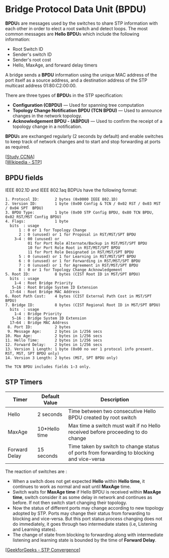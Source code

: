 # Bridge Protocol Data Unit (BPDU)

**BPDU**s are messages used by the switches to share STP information with each other in order to elect a root switch and detect loops.
The most common messages are **Hello BPDU**s which include the following information:

- Root Switch ID
- Sender's switch ID
- Sender's root cost
- Hello, MaxAge, and forward delay timers

A bridge sends a **BPDU** information using the unique MAC address of the port itself as a source address, and a destination address of the STP multicast address 01:80:C2:00:00.

There are three types of **BPDU**s in the STP specification:

- **Configuration (CBPDU)** — Used for spanning tree computation
- **Topology Change Notification BPDU (TCN BPDU)** — Used to announce changes in the network topology.
- **Acknowledgement BPDU - (ABPDU)** — Used to confirm the receipt of a topology change in a notification.

**BPDU**s are exchanged regularly (2 seconds by default) and enable switches to keep track of network changes and to start and stop forwarding at ports as required.

[[Study CCNA](https://study-ccna.com/how-stp-works/)]<br>
[[Wikipedia - STP](https://en.wikipedia.org/wiki/Spanning_Tree_Protocol)]

## BPDU fields

IEEE 802.1D and IEEE 802.1aq BDPUs have the following format:

```
1. Protocol ID:       2 bytes (0x0000 IEEE 802.1D)
2. Version ID:        1 byte (0x00 Config & TCN / 0x02 RST / 0x03 MST / 0x04 SPT  BPDU)
3. BPDU Type:         1 byte (0x00 STP Config BPDU, 0x80 TCN BPDU, 0x02 RST/MST Config BPDU)
4. Flags:             1 byte
  bits  : usage
      1 : 0 or 1 for Topology Change
      2 : 0 (unused) or 1 for Proposal in RST/MST/SPT BPDU
    3–4 : 00 (unused) or
          01 for Port Role Alternate/Backup in RST/MST/SPT BPDU
          10 for Port Role Root in RST/MST/SPT BPDU
          11 for Port Role Designated in RST/MST/SPT BPDU
      5 : 0 (unused) or 1 for Learning in RST/MST/SPT BPDU
      6 : 0 (unused) or 1 for Forwarding in RST/MST/SPT BPDU
      7 : 0 (unused) or 1 for Agreement in RST/MST/SPT BPDU
      8 : 0 or 1 for Topology Change Acknowledgement
5. Root ID:           8 bytes (CIST Root ID in MST/SPT BPDU)
  bits  : usage
    1–4 : Root Bridge Priority
   5–16 : Root Bridge System ID Extension
  17–64 : Root Bridge MAC Address
6. Root Path Cost:    4 bytes (CIST External Path Cost in MST/SPT BPDU)
7. Bridge ID:         8 bytes (CIST Regional Root ID in MST/SPT BPDU)
  bits  : usage
    1–4 : Bridge Priority
   5–16 : Bridge System ID Extension
  17–64 : Bridge MAC Address
 8. Port ID:          2 bytes
 9. Message Age:      2 bytes in 1/256 secs
10. Max Age:          2 bytes in 1/256 secs
11. Hello Time:       2 bytes in 1/256 secs
12. Forward Delay:    2 bytes in 1/256 secs
13. Version 1 Length: 1 byte (0x00 no ver 1 protocol info present. RST, MST, SPT BPDU only)
14. Version 3 Length: 2 bytes (MST, SPT BPDU only)

The TCN BPDU includes fields 1–3 only.
```

## STP Timers

| Timer         | Default Value  | Description                                                                               |
| ------------- | -------------- | ----------------------------------------------------------------------------------------- |
| Hello         | 2 seconds      | Time between two consecutive Hello BPDU created by root switch                            |
| MaxAge        | 10\*Hello time | Max time a switch must wait if no Hello received before proceeding to do change           |
| Forward Delay | 15 seconds     | Time taken by switch to change status of ports from forwarding to blocking and vice-versa |

The reaction of switches are :

- When a switch does not get expected **Hello** within **Hello time**, it continues to work as normal and wait until **MaxAge** time.
- Switch waits for **MaxAge time** if Hello BPDU is received within **MaxAge time**, switch consider it as some delay in network and continues as before.
  If not then switch start changing their topology.
- Now the status of different ports may change according to new topology adopted by STP.
  Ports may change their status from forwarding to blocking and vice-versa.
  But this port status process changing does not do immediately, it goes through two intermediate states (i.e, Listening and Learning states).
- The change of state from blocking to forwarding along with intermediate listening and learning state is bounded by the time of **Forward Delay**.

[[GeekforGeeks - STP Convergence](https://www.geeksforgeeks.org/spanning-tree-topology-stp-convergence/)]
